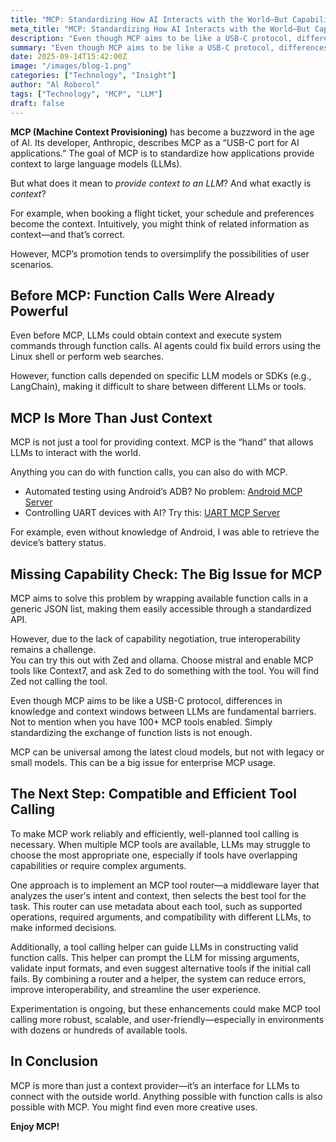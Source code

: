 ```yaml
---
title: "MCP: Standardizing How AI Interacts with the World—But Capability Negotiation Remains Unsolved"
meta_title: "MCP: Standardizing How AI Interacts with the World—But Capability Negotiation Remains Unsolved"
description: "Even though MCP aims to be like a USB-C protocol, differences in knowledge and context windows between LLMs are fundamental barriers. Simply standardizing the exchange of function lists is not enough."
summary: "Even though MCP aims to be like a USB-C protocol, differences in knowledge and context windows between LLMs are fundamental barriers. Simply standardizing the exchange of function lists is not enough."
date: 2025-09-14T15:42:00Z
image: "/images/blog-1.png"
categories: ["Technology", "Insight"]
author: "Al Roborol"
tags: ["Technology", "MCP", "LLM"]
draft: false
---
```



**MCP (Machine Context Provisioning)** has become a buzzword in the age of AI. Its developer, Anthropic, describes MCP as a “USB-C port for AI applications.” The goal of MCP is to standardize how applications provide context to large language models (LLMs).

But what does it mean to *provide context to an LLM*? And what exactly is *context*?

For example, when booking a flight ticket, your schedule and preferences become the context. Intuitively, you might think of related information as context—and that’s correct.

However, MCP’s promotion tends to oversimplify the possibilities of user scenarios.

## Before MCP: Function Calls Were Already Powerful

Even before MCP, LLMs could obtain context and execute system commands through function calls. AI agents could fix build errors using the Linux shell or perform web searches.

However, function calls depended on specific LLM models or SDKs (e.g., LangChain), making it difficult to share between different LLMs or tools.

## MCP Is More Than Just Context

MCP is not just a tool for providing context. MCP is the “hand” that allows LLMs to interact with the world.

Anything you can do with function calls, you can also do with MCP.

- Automated testing using Android’s ADB? No problem: [Android MCP Server](https://mcpservers.org/servers/minhalvp/android-mcp-server)
- Controlling UART devices with AI? Try this: [UART MCP Server](https://github.com/alroborol/mcp-uart)

For example, even without knowledge of Android, I was able to retrieve the device’s battery status.

## Missing Capability Check: The Big Issue for MCP

MCP aims to solve this problem by wrapping available function calls in a generic JSON list, making them easily accessible through a standardized API.

However, due to the lack of capability negotiation, true interoperability remains a challenge.  
You can try this out with Zed and ollama. Choose mistral and enable MCP tools like Context7, and ask Zed to do something with the tool. You will find Zed not calling the tool.

Even though MCP aims to be like a USB-C protocol, differences in knowledge and context windows between LLMs are fundamental barriers. Not to mention when you have 100+ MCP tools enabled. Simply standardizing the exchange of function lists is not enough.

MCP can be universal among the latest cloud models, but not with legacy or small models. This can be a big issue for enterprise MCP usage.

## The Next Step: Compatible and Efficient Tool Calling

To make MCP work reliably and efficiently, well-planned tool calling is necessary. When multiple MCP tools are available, LLMs may struggle to choose the most appropriate one, especially if tools have overlapping capabilities or require complex arguments.

One approach is to implement an MCP tool router—a middleware layer that analyzes the user's intent and context, then selects the best tool for the task. This router can use metadata about each tool, such as supported operations, required arguments, and compatibility with different LLMs, to make informed decisions.

Additionally, a tool calling helper can guide LLMs in constructing valid function calls. This helper can prompt the LLM for missing arguments, validate input formats, and even suggest alternative tools if the initial call fails. By combining a router and a helper, the system can reduce errors, improve interoperability, and streamline the user experience.

Experimentation is ongoing, but these enhancements could make MCP tool calling more robust, scalable, and user-friendly—especially in environments with dozens or hundreds of available tools.

## In Conclusion

MCP is more than just a context provider—it’s an interface for LLMs to connect with the outside world. Anything possible with function calls is also possible with MCP. You might find even more creative uses.

**Enjoy MCP!**
